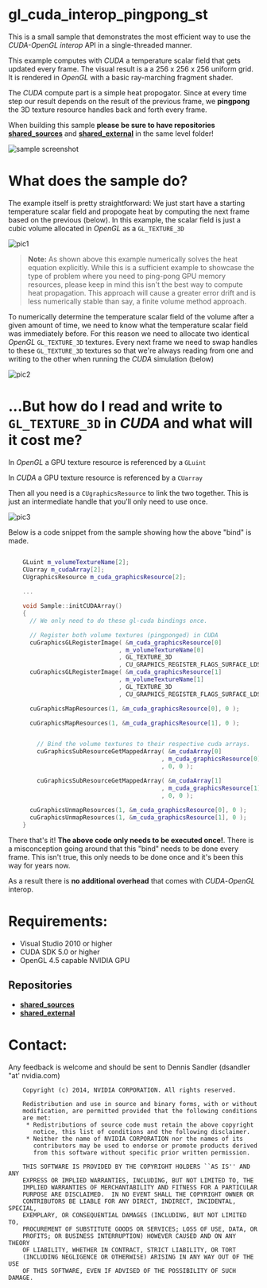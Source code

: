 # gl\_cuda\_interop\_pingpong_st

This is a small sample that demonstrates the most efficient way to use the *CUDA-OpenGL* *interop* API in a single-threaded manner.

This example computes with *CUDA* a temperature scalar field that gets updated every frame. The visual result is a a 256 x 256 x 256 uniform grid. It is rendered in *OpenGL* with a basic ray-marching fragment shader.

The *CUDA* compute part is a simple heat propogator. Since at every time step our result depends on the result of the previous frame, we **pingpong** the 3D texture resource handles back and forth every frame.

When building this sample **please be sure to have repositories** **[shared_sources](https://github.com/nvpro-samples/shared_sources)** and **[shared_external](https://github.com/nvpro-samples/shared_external)** in the same level folder!

![sample screenshot](https://github.com/nvpro-samples/gl_cuda_interop_pingpong_st/blob/master/doc/sample.png?raw=true)

# What does the sample do?

The example itself is pretty straightforward: We just start have a starting temperature scalar field and propogate heat by computing the next frame based on the previous (below). In this example, the scalar field is just a cubic volume allocated in *OpenGL* as a `GL_TEXTURE_3D`

![pic1](https://github.com/nvpro-samples/gl_cuda_interop_pingpong_st/blob/master/doc/pic_1.png?raw=true)

> **Note:** As shown above this example numerically solves the heat equation explicitly. While this is a sufficient example to showcase the type of problem where you need to ping-pong GPU memory resources, please keep in mind this isn't the best way to compute heat propagation. This approach will cause a greater error drift and is less numerically stable than say, a finite volume method approach.

To numerically determine the temperature scalar field of the volume after a given amount of time, we need to know what the temperature scalar field was immediately before. For this reason we need to allocate two identical *OpenGL* `GL_TEXTURE_3D` textures.
Every next frame we need to swap handles to these `GL_TEXTURE_3D` textures so that we're always reading from one and writing to the other when running the *CUDA* simulation (below)

![pic2](https://github.com/nvpro-samples/gl_cuda_interop_pingpong_st/blob/master/doc/pic_2.png?raw=true)

# ...But how do I read and write to `GL_TEXTURE_3D` in *CUDA* and what will it cost me?

In *OpenGL* a GPU texture resource is referenced by a `GLuint`

In *CUDA* a GPU texture resource is referenced by a `CUarray`

Then all you need is a `CUgraphicsResource` to link the two together. This is just an intermediate handle that you'll only need to use once.

![pic3](https://github.com/nvpro-samples/gl_cuda_interop_pingpong_st/blob/master/doc/pic_3.png?raw=true)

Below is a code snippet from the sample showing how the above "bind" is made.


```cpp

    GLuint m_volumeTextureName[2];
    CUarray m_cudaArray[2];
    CUgraphicsResource m_cuda_graphicsResource[2];
        
    ...

    void Sample::initCUDAArray()
    {
      // We only need to do these gl-cuda bindings once.

      // Register both volume textures (pingponged) in CUDA
      cuGraphicsGLRegisterImage( &m_cuda_graphicsResource[0]
                               , m_volumeTextureName[0]
                               , GL_TEXTURE_3D
                               , CU_GRAPHICS_REGISTER_FLAGS_SURFACE_LDST );
      cuGraphicsGLRegisterImage( &m_cuda_graphicsResource[1]
                               , m_volumeTextureName[1]
                               , GL_TEXTURE_3D
                               , CU_GRAPHICS_REGISTER_FLAGS_SURFACE_LDST );

      cuGraphicsMapResources(1, &m_cuda_graphicsResource[0], 0 );

      cuGraphicsMapResources(1, &m_cuda_graphicsResource[1], 0 );


        // Bind the volume textures to their respective cuda arrays.
        cuGraphicsSubResourceGetMappedArray( &m_cudaArray[0]
                                           , m_cuda_graphicsResource[0]
                                           , 0, 0 );

        cuGraphicsSubResourceGetMappedArray( &m_cudaArray[1]
                                           , m_cuda_graphicsResource[1]
                                           , 0, 0 );
                      
      cuGraphicsUnmapResources(1, &m_cuda_graphicsResource[0], 0 );
      cuGraphicsUnmapResources(1, &m_cuda_graphicsResource[1], 0 );
    }

```

There that's it! **The above code only needs to be executed once!**. There is a misconception going around that this "bind" needs to be done every frame. This isn't true, this only needs to be done once and it's been this way for years now.

As a result there is **no additional overhead** that comes with *CUDA*-*OpenGL* interop.

# Requirements:
 - Visual Studio 2010 or higher
 - CUDA SDK 5.0 or higher
 - OpenGL 4.5 capable NVIDIA GPU

## Repositories
 - **[shared_sources](https://github.com/nvpro-samples/shared_sources)**
 - **[shared_external](https://github.com/nvpro-samples/shared_external)**

# Contact:

Any feedback is welcome and should be sent to Dennis Sandler (dsandler "at' nvidia.com)

```
    Copyright (c) 2014, NVIDIA CORPORATION. All rights reserved.
 
    Redistribution and use in source and binary forms, with or without
    modification, are permitted provided that the following conditions
    are met:
     * Redistributions of source code must retain the above copyright
       notice, this list of conditions and the following disclaimer.
     * Neither the name of NVIDIA CORPORATION nor the names of its
       contributors may be used to endorse or promote products derived
       from this software without specific prior written permission.
 
    THIS SOFTWARE IS PROVIDED BY THE COPYRIGHT HOLDERS ``AS IS'' AND ANY
    EXPRESS OR IMPLIED WARRANTIES, INCLUDING, BUT NOT LIMITED TO, THE
    IMPLIED WARRANTIES OF MERCHANTABILITY AND FITNESS FOR A PARTICULAR
    PURPOSE ARE DISCLAIMED.  IN NO EVENT SHALL THE COPYRIGHT OWNER OR
    CONTRIBUTORS BE LIABLE FOR ANY DIRECT, INDIRECT, INCIDENTAL, SPECIAL,
    EXEMPLARY, OR CONSEQUENTIAL DAMAGES (INCLUDING, BUT NOT LIMITED TO,
    PROCUREMENT OF SUBSTITUTE GOODS OR SERVICES; LOSS OF USE, DATA, OR
    PROFITS; OR BUSINESS INTERRUPTION) HOWEVER CAUSED AND ON ANY THEORY
    OF LIABILITY, WHETHER IN CONTRACT, STRICT LIABILITY, OR TORT
    (INCLUDING NEGLIGENCE OR OTHERWISE) ARISING IN ANY WAY OUT OF THE USE
    OF THIS SOFTWARE, EVEN IF ADVISED OF THE POSSIBILITY OF SUCH DAMAGE.
```
